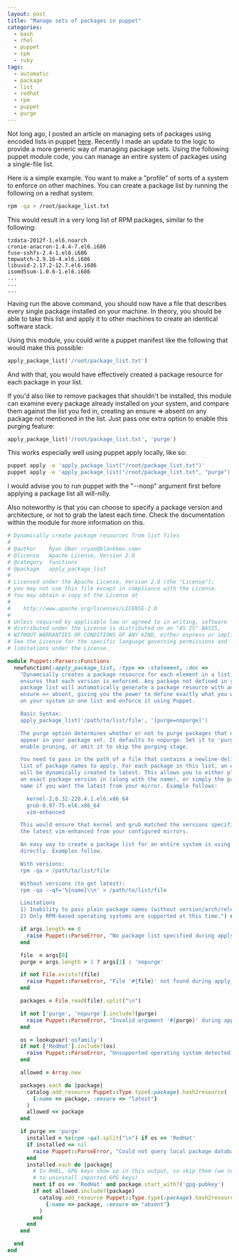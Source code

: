```yaml
---
layout: post
title: "Manage sets of packages in puppet"
categories:
  - bash
  - rhel
  - puppet
  - rpm
  - ruby
tags:
  - automatic
  - package
  - list
  - redhat
  - rpm
  - puppet
  - purge
---
```


Not long ago, I posted an article on managing sets of packages using encoded lists in
puppet [here](http://www.ryanuber.com/). Recently I made an update to the logic to
provide a more generic way of managing package sets. Using the following puppet module
code, you can manage an entire system of packages using a single-file list.

Here is a simple example. You want to make a "profile" of sorts of a system to enforce
on other machines. You can create a package list by running the following on a redhat system:

```bash
rpm -qa > /root/package_list.txt
```

This would result in a very long list of RPM packages, similar to the following:

```
tzdata-2012f-1.el6.noarch
cronie-anacron-1.4.4-7.el6.i686
fuse-sshfs-2.4-1.el6.i686
tmpwatch-2.9.16-4.el6.i686
libuuid-2.17.2-12.7.el6.i686
isomd5sum-1.0.6-1.el6.i686
...
...
...
```

Having run the above command, you should now have a file that describes every single
package installed on your machine. In theory, you should be able to take this list and
apply it to other machines to create an identical software stack.

Using this module, you could write a puppet manifest like the following that would
make this possible:

```ruby
apply_package_list('/root/package_list.txt')
```

And with that, you would have effectively created a package resource for each package in your list.

If you'd also like to remove packages that shouldn't be installed, this module can examine every
package already installed on your system, and compare them against the list you fed in, creating
an ensure => absent on any package not mentioned in the list. Just pass one extra option to
enable this purging feature:

```ruby
apply_package_list('/root/package_list.txt', 'purge')
```

This works especially well using puppet apply locally, like so:

```bash
puppet apply -e 'apply_package_list("/root/package_list.txt")'
puppet apply -e 'apply_package_list("/root/package_list.txt", "purge")'
```

I would advise you to run puppet with the "--noop" argument first before applying a package list
all will-nilly.

Also noteworthy is that you can choose to specify a package version and architecture, or not to
grab the latest each time. Check the documentation within the module for more information on this.

```ruby
# Dynamically create package resources from list files
#
# @author    Ryan Uber <ryan@blankbmx.com>
# @license   Apache License, Version 2.0
# @category  functions
# @package   apply_package_list
#
# Licensed under the Apache License, Version 2.0 (the "License");
# you may not use this file except in compliance with the License.
# You may obtain a copy of the License at
#
#    http://www.apache.org/licenses/LICENSE-2.0
#
# Unless required by applicable law or agreed to in writing, software
# distributed under the License is distributed on an "AS IS" BASIS,
# WITHOUT WARRANTIES OR CONDITIONS OF ANY KIND, either express or implied.
# See the License for the specific language governing permissions and
# limitations under the License.

module Puppet::Parser::Functions
  newfunction(:apply_package_list, :type => :statement, :doc =>
    "Dynamcially creates a package resource for each element in a list, and
    ensures that each version is enforced. Any package not defined in your
    package list will automatically generate a package resource with an
    ensure => absent, giving you the power to define exactly what you want
    on your system in one list and enforce it using Puppet.

    Basic Syntax:
    apply_package_list('/path/to/list/file', '[purge=nopurge]')

    The purge option determines whether or not to purge packages that do not
    appear in your package set. It defaults to nopurge. Set it to 'purge' to
    enable pruning, or omit it to skip the purging stage.

    You need to pass in the path of a file that contains a newline-delimited
    list of package names to apply. For each package in this list, an ensure
    will be dynamically created to latest. This allows you to either place
    an exact package version in (along with the name), or simply the package
    name if you want the latest from your mirror. Example follows:

      kernel-2.6.32-220.4.1.el6.x86_64
      grub-0.97-75.el6.x86_64
      vim-enhanced

    This would ensure that kernel and grub matched the versions specified, and
    the latest vim-enhanced from your configured mirrors.

    An easy way to create a package list for an entire system is using RPM
    directly. Examples follow.

    With versions:
    rpm -qa > /path/to/list/file

    Without versions (to get latest):
    rpm -qa --qf='%{name}\\n' > /path/to/list/file

    Limitations
    1) Inability to pass plain package names (without version/arch/release etc) with the "purge" option
    2) Only RPM-based operating systems are supported at this time.") do |args|

    if args.length == 0
      raise Puppet::ParseError, "No package list specified during apply_package_list()"
    end

    file  = args[0]
    purge = args.length > 1 ? args[1] : 'nopurge'

    if not File.exists?(file)
      raise Puppet::ParseError, "File '#{file}' not found during apply_package_list()"
    end

    packages = File.read(file).split("\n")

    if not ['purge', 'nopurge'].include?(purge)
      raise Puppet::ParseError, "Invalid argument '#{purge}' during apply_package_list()"
    end

    os = lookupvar('osfamily')
    if not ['RedHat'].include?(os)
      raise Puppet::ParseError, "Unsupported operating system detected during apply_package_list()"
    end

    allowed = Array.new

    packages.each do |package|
      catalog.add_resource Puppet::Type.type(:package).hash2resource(
        {:name => package, :ensure => "latest"}
      )
      allowed << package
    end

    if purge == 'purge'
      installed = %x(rpm -qa).split("\n") if os == 'RedHat'
      if installed == nil
        raise Puppet::ParseError, "Could not query local package database during apply_package_list()"
      end
      installed.each do |package|
        # In RHEL, GPG keys show up in this output, so skip them (we really don't want
        # to uninstall imported GPG keys)
        next if os == 'RedHat' and package.start_with?('gpg-pubkey')
        if not allowed.include?(package)
          catalog.add_resource Puppet::Type.type(:package).hash2resource(
            {:name => package, :ensure => "absent"}
          )
        end
      end
    end

  end
end
```
